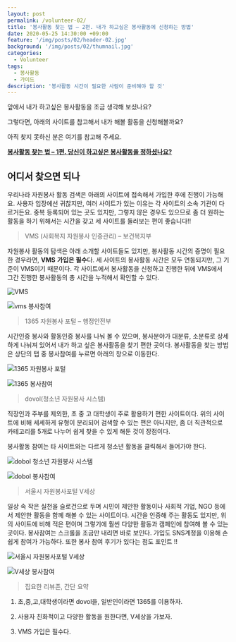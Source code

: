 ```yaml
---
layout: post
permalink: /volunteer-02/
title: '봉사활동 찾는 법 – 2편. 내가 하고싶은 봉사활동에 신청하는 방법'
date: 2020-05-25 14:30:00 +09:00
feature: '/img/posts/02/header-02.jpg'
background: '/img/posts/02/thumnail.jpg'
categories:
  - Volunteer
tags:
  - 봉사활동
  - 가이드
description: '봉사활동 시간이 필요한 사람이 준비해야 할 것'
---
```


앞에서 내가 하고싶은 봉사활동을 조금 생각해 보셨나요?

그렇다면, 아래의 사이트를 참고해서 내가 해볼 활동을 신청해볼까요?



아직 찾지 못하신 분은 여기를 참고해 주세요.

[**봉사활동 찾는 법 – 1편. 당신이 하고싶은 봉사활동을 정하셨나요?**](http://reviewjohn/info/volunteer-choose/)



## 어디서 찾으면 되나

 우리나라 자원봉사 활동 검색은 아래의 사이트에 접속해서 가입한 후에 진행이 가능해요. 사용자 입장에선 귀찮지만, 여러 사이트가 있는 이유는 각 사이트의 소속 기관이 다르거든요. 중복 등록되어 있는 곳도 있지만, 그렇지 않은 경우도 있으므로 좀 더 원하는 활동을 하기 위해서는 시간을 갖고 세 사이트를 둘러보는 편이 좋습니다!!



> VMS (사회복지 자원봉사 인증관리) – 보건복지부

 자원봉사 활동의 탐색은 아래 소개할 사이트들도 있지만, 봉사활동 시간의 증명이 필요한 경우라면, **VMS** **가입은 필수**다. 세 사이트의 봉사활동 시간은 모두 연동되지만, 그 기준이 VMS이기 때문이다. 각 사이트에서 봉사활동을 신청하고 진행한 뒤에 VMS에서 그간 진행한 봉사활동의 총 시간을 누적해서 확인할 수 있다.

![VMS](/img/posts/02/vms_1.png)

![vms 봉사참여](/img/posts/02/vms_2.png)



> 1365 자원봉사 포털 – 행정안전부

 시간인증 봉사와 활동인증 봉사를 나눠 볼 수 있으며, 봉사분야가 대분류, 소분류로 상세하게 나눠져 있어서 내가 하고 싶은 봉사활동을 찾기 편한 곳이다. 봉사활동을 찾는 방법은 상단의 탭 중 봉사참여를 누르면 아래의 창으로 이동한다.

![1365 자원봉사 포털](/img/posts/02/1365_1.png)

![1365 봉사참여](/img/posts/02/1365_2.png)



>dovol(청소년 자원봉사 시스템)

 직장인과 주부를 제외한, 초 중 고 대학생이 주로 활용하기 편한 사이트이다. 위의 사이트에 비해 세세하게 유형이 분리되어 검색할 수 있는 편은 아니지만, 좀 더 직관적으로 카테고리를 5개로 나누어 쉽게 찾을 수 있게 해둔 것이 장점이다.

 봉사활동 참여는 타 사이트와는 다르게 청소년 활동을 클릭해서 들어가야 한다.  

![dobol 청소년 자원봉사 시스템](/img/posts/02/dovol_1.png)

![dobol 봉사참여](/img/posts/02/dovol_2.png)



> 서울시 자원봉사포털 V세상

 일상 속 작은 실천을 슬로건으로 두며 시민이 제안한 활동이나 사회적 기업, NGO 등에서 제안한 활동을 함께 해볼 수 있는 사이트이다. 시간을 인증해 주는 활동도 있지만, 위의 사이트에 비해 적은 편이며 그렇기에 훨씬 다양한 활동과 캠페인에 참여해 볼 수 있는 곳이다. 봉사참여는 스크롤을 조금만 내리면 바로 보인다. 가입도 SNS계정을 이용해 손쉽게 참여가 가능하다. 또한 봉사 참여 후기가 있다는 점도 포인트 !!

![서울시 자원봉사포털 V세상](/img/posts/02/v_1.png)

![V세상 봉사참여](/img/posts/02/v_2.png)



> 집요한 리뷰존, 간단 요약

1. 초,중,고,대학생이라면 dovol을, 일반인이라면 1365를 이용하자.

2. 사용자 친화적이고 다양한 활동을 원한다면, V세상을 가보자.

3. VMS 가입은 필수다.

